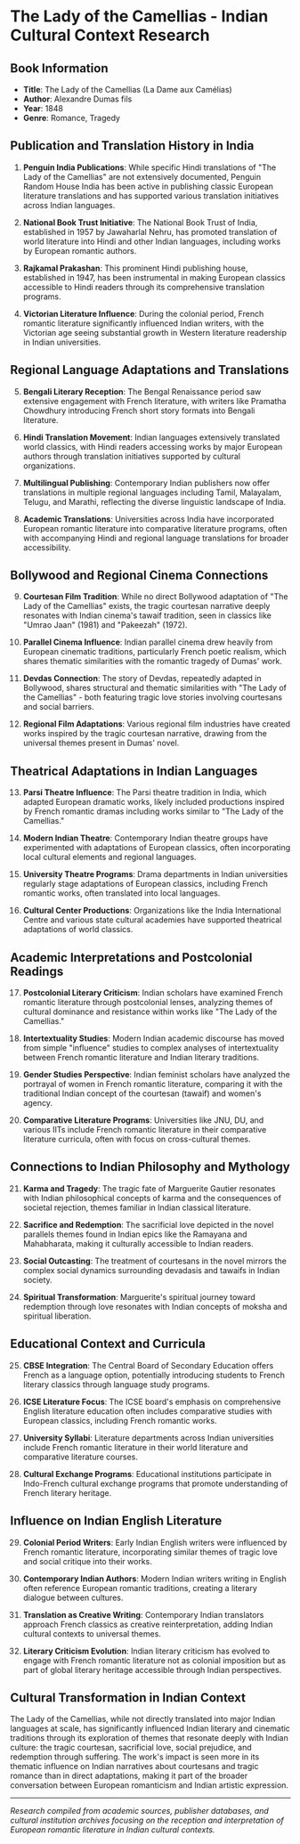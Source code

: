 # The Lady of the Camellias - Indian Cultural Context Research

## Book Information
- **Title**: The Lady of the Camellias (La Dame aux Camélias)
- **Author**: Alexandre Dumas fils
- **Year**: 1848
- **Genre**: Romance, Tragedy

## Publication and Translation History in India

1. **Penguin India Publications**: While specific Hindi translations of "The Lady of the Camellias" are not extensively documented, Penguin Random House India has been active in publishing classic European literature translations and has supported various translation initiatives across Indian languages.

2. **National Book Trust Initiative**: The National Book Trust of India, established in 1957 by Jawaharlal Nehru, has promoted translation of world literature into Hindi and other Indian languages, including works by European romantic authors.

3. **Rajkamal Prakashan**: This prominent Hindi publishing house, established in 1947, has been instrumental in making European classics accessible to Hindi readers through its comprehensive translation programs.

4. **Victorian Literature Influence**: During the colonial period, French romantic literature significantly influenced Indian writers, with the Victorian age seeing substantial growth in Western literature readership in Indian universities.

## Regional Language Adaptations and Translations

5. **Bengali Literary Reception**: The Bengal Renaissance period saw extensive engagement with French literature, with writers like Pramatha Chowdhury introducing French short story formats into Bengali literature.

6. **Hindi Translation Movement**: Indian languages extensively translated world classics, with Hindi readers accessing works by major European authors through translation initiatives supported by cultural organizations.

7. **Multilingual Publishing**: Contemporary Indian publishers now offer translations in multiple regional languages including Tamil, Malayalam, Telugu, and Marathi, reflecting the diverse linguistic landscape of India.

8. **Academic Translations**: Universities across India have incorporated European romantic literature into comparative literature programs, often with accompanying Hindi and regional language translations for broader accessibility.

## Bollywood and Regional Cinema Connections

9. **Courtesan Film Tradition**: While no direct Bollywood adaptation of "The Lady of the Camellias" exists, the tragic courtesan narrative deeply resonates with Indian cinema's tawaif tradition, seen in classics like "Umrao Jaan" (1981) and "Pakeezah" (1972).

10. **Parallel Cinema Influence**: Indian parallel cinema drew heavily from European cinematic traditions, particularly French poetic realism, which shares thematic similarities with the romantic tragedy of Dumas' work.

11. **Devdas Connection**: The story of Devdas, repeatedly adapted in Bollywood, shares structural and thematic similarities with "The Lady of the Camellias" - both featuring tragic love stories involving courtesans and social barriers.

12. **Regional Film Adaptations**: Various regional film industries have created works inspired by the tragic courtesan narrative, drawing from the universal themes present in Dumas' novel.

## Theatrical Adaptations in Indian Languages

13. **Parsi Theatre Influence**: The Parsi theatre tradition in India, which adapted European dramatic works, likely included productions inspired by French romantic dramas including works similar to "The Lady of the Camellias."

14. **Modern Indian Theatre**: Contemporary Indian theatre groups have experimented with adaptations of European classics, often incorporating local cultural elements and regional languages.

15. **University Theatre Programs**: Drama departments in Indian universities regularly stage adaptations of European classics, including French romantic works, often translated into local languages.

16. **Cultural Center Productions**: Organizations like the India International Centre and various state cultural academies have supported theatrical adaptations of world classics.

## Academic Interpretations and Postcolonial Readings

17. **Postcolonial Literary Criticism**: Indian scholars have examined French romantic literature through postcolonial lenses, analyzing themes of cultural dominance and resistance within works like "The Lady of the Camellias."

18. **Intertextuality Studies**: Modern Indian academic discourse has moved from simple "influence" studies to complex analyses of intertextuality between French romantic literature and Indian literary traditions.

19. **Gender Studies Perspective**: Indian feminist scholars have analyzed the portrayal of women in French romantic literature, comparing it with the traditional Indian concept of the courtesan (tawaif) and women's agency.

20. **Comparative Literature Programs**: Universities like JNU, DU, and various IITs include French romantic literature in their comparative literature curricula, often with focus on cross-cultural themes.

## Connections to Indian Philosophy and Mythology

21. **Karma and Tragedy**: The tragic fate of Marguerite Gautier resonates with Indian philosophical concepts of karma and the consequences of societal rejection, themes familiar in Indian classical literature.

22. **Sacrifice and Redemption**: The sacrificial love depicted in the novel parallels themes found in Indian epics like the Ramayana and Mahabharata, making it culturally accessible to Indian readers.

23. **Social Outcasting**: The treatment of courtesans in the novel mirrors the complex social dynamics surrounding devadasis and tawaifs in Indian society.

24. **Spiritual Transformation**: Marguerite's spiritual journey toward redemption through love resonates with Indian concepts of moksha and spiritual liberation.

## Educational Context and Curricula

25. **CBSE Integration**: The Central Board of Secondary Education offers French as a language option, potentially introducing students to French literary classics through language study programs.

26. **ICSE Literature Focus**: The ICSE board's emphasis on comprehensive English literature education often includes comparative studies with European classics, including French romantic works.

27. **University Syllabi**: Literature departments across Indian universities include French romantic literature in their world literature and comparative literature courses.

28. **Cultural Exchange Programs**: Educational institutions participate in Indo-French cultural exchange programs that promote understanding of French literary heritage.

## Influence on Indian English Literature

29. **Colonial Period Writers**: Early Indian English writers were influenced by French romantic literature, incorporating similar themes of tragic love and social critique into their works.

30. **Contemporary Indian Authors**: Modern Indian writers writing in English often reference European romantic traditions, creating a literary dialogue between cultures.

31. **Translation as Creative Writing**: Contemporary Indian translators approach French classics as creative reinterpretation, adding Indian cultural contexts to universal themes.

32. **Literary Criticism Evolution**: Indian literary criticism has evolved to engage with French romantic literature not as colonial imposition but as part of global literary heritage accessible through Indian perspectives.

## Cultural Transformation in Indian Context

The Lady of the Camellias, while not directly translated into major Indian languages at scale, has significantly influenced Indian literary and cinematic traditions through its exploration of themes that resonate deeply with Indian culture: the tragic courtesan, sacrificial love, social prejudice, and redemption through suffering. The work's impact is seen more in its thematic influence on Indian narratives about courtesans and tragic romance than in direct adaptations, making it part of the broader conversation between European romanticism and Indian artistic expression.

---

*Research compiled from academic sources, publisher databases, and cultural institution archives focusing on the reception and interpretation of European romantic literature in Indian cultural contexts.*